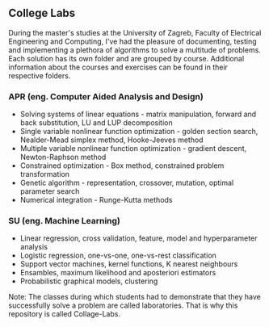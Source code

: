 ## College Labs

During the master's studies at the University of Zagreb, Faculty of Electrical Engineering and Computing, I've had the pleasure of documenting, testing and implementing a plethora of algorithms to solve a multitude of problems. Each solution has its own folder and are grouped by course. Additional information about the courses and exercises can be found in their respective folders.


### APR (eng. Computer Aided Analysis and Design)

* Solving systems of linear equations - matrix manipulation, forward and back substitution, LU and LUP decomposition
* Single variable nonlinear function optimization - golden section search, Nealder-Mead simplex method, Hooke-Jeeves method
* Multiple variable nonlinear function optimization - gradient descent, Newton-Raphson method
* Constrained optimization - Box method, constrained problem transformation
* Genetic algorithm - representation, crossover, mutation, optimal parameter search
* Numerical integration - Runge-Kutta methods

### SU (eng. Machine Learning)

* Linear regression, cross validation, feature, model and hyperparameter analysis
* Logistic regression, one-vs-one, one-vs-rest classification
* Support vector machines, kernel functions, K nearest neighbours
* Ensambles, maximum likelihood and aposteriori estimators
* Probabilistic graphical models, clustering

Note: The classes during which students had to demonstrate that they have successfully solve a problem are called laboratories. That is why this repository is called Collage-Labs.